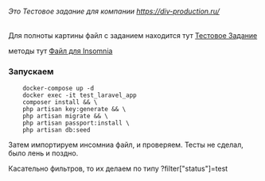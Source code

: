 ###### Это Тестовое задание для компании https://div-production.ru/
Для полноты картины файл с заданием находится тут [Тестовое Задание](test_tasks.txt)

методы тут [Файл для Insomnia](insomnia.json)

### Запускаем 
```
    docker-compose up -d 
    docker exec -it test_laravel_app
    composer install && \
    php artisan key:generate && \
    php artisan migrate && \
    php artisan passport:install \
    php artisan db:seed
```

Затем импортируем инсомниа файл, и проверяем. Тесты не сделал, было лень и поздно.

Касательно фильтров, то их делаем по типу ?filter["status"]=test

